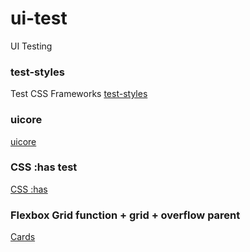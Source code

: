 # ui-test
 UI Testing
 
 ### test-styles
Test CSS Frameworks
[test-styles](https://suiramus.github.io/ui-test/test-styles/)
 
### uicore
[uicore](https://suiramus.github.io/ui-test/uicore/)

### CSS :has test
[CSS :has](https://suiramus.github.io/ui-test/has/)

### Flexbox Grid function + grid + overflow parent
[Cards](https://suiramus.github.io/ui-test/cards/)